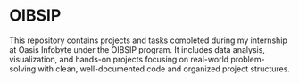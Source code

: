 # OIBSIP
This repository contains projects and tasks completed during my internship at Oasis Infobyte under the OIBSIP program. It includes data analysis, visualization, and hands-on projects focusing on real-world problem-solving with clean, well-documented code and organized project structures.
